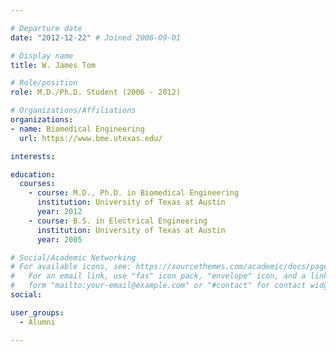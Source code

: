```yaml
---

# Departure date
date: "2012-12-22" # Joined 2006-09-01

# Display name
title: W. James Tom

# Role/position
role: M.D./Ph.D. Student (2006 - 2012)

# Organizations/Affiliations
organizations:
- name: Biomedical Engineering
  url: https://www.bme.utexas.edu/

interests:

education:
  courses:
    - course: M.D., Ph.D. in Biomedical Engineering
      institution: University of Texas at Austin
      year: 2012
    - course: B.S. in Electrical Engineering
      institution: University of Texas at Austin
      year: 2005

# Social/Academic Networking
# For available icons, see: https://sourcethemes.com/academic/docs/page-builder/#icons
#   For an email link, use "fas" icon pack, "envelope" icon, and a link in the
#   form "mailto:your-email@example.com" or "#contact" for contact widget.
social:

user_groups:
  - Alumni

---
```

